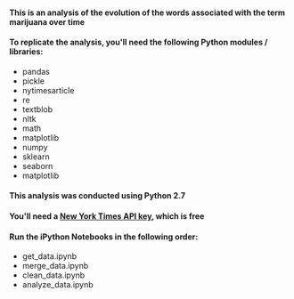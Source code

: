 #### This is an analysis of the evolution of the words associated with the term marijuana over time

#### To replicate the analysis, you'll need the following Python modules / libraries:
* pandas
* pickle
* nytimesarticle
* re
* textblob
* nltk
* math
* matplotlib
* numpy
* sklearn
* seaborn
* matplotlib

#### This analysis was conducted using Python 2.7 

#### You'll need a [New York Times API key](https://developer.nytimes.com/article_search_v2.json), which is free

#### Run the iPython Notebooks in the following order:
* get_data.ipynb
* merge_data.ipynb
* clean_data.ipynb
* analyze_data.ipynb
